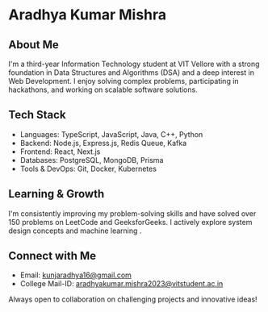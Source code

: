 # Aradhya Kumar Mishra

## About Me
I'm a third-year Information Technology student at VIT Vellore with a strong foundation in Data Structures and Algorithms (DSA) and a deep interest in Web Development. I enjoy solving complex problems, participating in hackathons, and working on scalable software solutions.

## Tech Stack
- Languages: TypeScript, JavaScript, Java, C++, Python  
- Backend: Node.js, Express.js, Redis Queue, Kafka  
- Frontend: React, Next.js  
- Databases: PostgreSQL, MongoDB, Prisma  
- Tools & DevOps: Git, Docker, Kubernetes  

## Learning & Growth
I'm consistently improving my problem-solving skills and have solved over 150 problems on LeetCode and GeeksforGeeks. I actively explore system design concepts and machine learning .

## Connect with Me
- Email: kunjaradhya16@gmail.com  
- College Mail-ID: aradhyakumar.mishra2023@vitstudent.ac.in

Always open to collaboration on challenging projects and innovative ideas!
